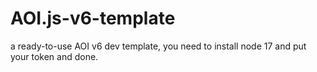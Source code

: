 # AOI.js-v6-template
a ready-to-use AOI v6 dev template, you need to install node 17 and put your token and done.
